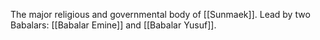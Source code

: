 The major religious and governmental body of [[Sunmaek]]. Lead by two Babalars: [[Babalar Emine]] and [[Babalar Yusuf]].

